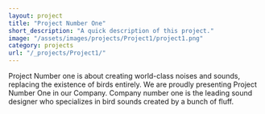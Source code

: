```yaml
---
layout: project
title: "Project Number One"
short_description: "A quick description of this project."
image: "/assets/images/projects/Project1/project1.png"
category: projects
url: "/_projects/Project1/"
---
```


Project Number one is about creating world-class noises and sounds, replacing the existence of birds entirely.
We are proudly presenting Project Number One in our Company.
Company number one is the leading sound designer who specializes in bird sounds created by a bunch of fluff.